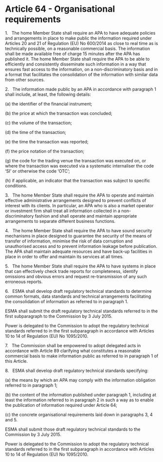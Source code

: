 # Article 64 - Organisational requirements


1.   The home Member State shall require an APA to have adequate policies and arrangements in place to make public the information required under Articles 20 and 21 of Regulation (EU) No 600/2014 as close to real time as is technically possible, on a reasonable commercial basis. The information shall be made available free of charge 15 minutes after the APA has published it. The home Member State shall require the APA to be able to efficiently and consistently disseminate such information in a way that ensures fast access to the information, on a non-discriminatory basis and in a format that facilitates the consolidation of the information with similar data from other sources.

2.   The information made public by an APA in accordance with paragraph 1 shall include, at least, the following details:

(a) the identifier of the financial instrument;

(b) the price at which the transaction was concluded;

(c) the volume of the transaction;

(d) the time of the transaction;

(e) the time the transaction was reported;

(f) the price notation of the transaction;

(g) the code for the trading venue the transaction was executed on, or where the transaction was executed via a systematic internaliser the code ‘SI’ or otherwise the code ‘OTC’;

(h) if applicable, an indicator that the transaction was subject to specific conditions.

3.   The home Member State shall require the APA to operate and maintain effective administrative arrangements designed to prevent conflicts of interest with its clients. In particular, an APA who is also a market operator or investment firm shall treat all information collected in a non-discriminatory fashion and shall operate and maintain appropriate arrangements to separate different business functions.

4.   The home Member State shall require the APA to have sound security mechanisms in place designed to guarantee the security of the means of transfer of information, minimise the risk of data corruption and unauthorised access and to prevent information leakage before publication. The APA shall maintain adequate resources and have back-up facilities in place in order to offer and maintain its services at all times.

5.   The home Member State shall require the APA to have systems in place that can effectively check trade reports for completeness, identify omissions and obvious errors and request re-transmission of any such erroneous reports.

6.   ESMA shall develop draft regulatory technical standards to determine common formats, data standards and technical arrangements facilitating the consolidation of information as referred to in paragraph 1.

ESMA shall submit the draft regulatory technical standards referred to in the first subparagraph to the Commission by 3 July 2015.

Power is delegated to the Commission to adopt the regulatory technical standards referred to in the first subparagraph in accordance with Articles 10 to 14 of Regulation (EU) No 1095/2010.

7.   The Commission shall be empowered to adopt delegated acts in accordance with Article 89 clarifying what constitutes a reasonable commercial basis to make information public as referred to in paragraph 1 of this Article.

8.   ESMA shall develop draft regulatory technical standards specifying:

(a) the means by which an APA may comply with the information obligation referred to in paragraph 1;

(b) the content of the information published under paragraph 1, including at least the information referred to in paragraph 2 in such a way as to enable the publication of information required under Article 64;

(c) the concrete organisational requirements laid down in paragraphs 3, 4 and 5.

ESMA shall submit those draft regulatory technical standards to the Commission by 3 July 2015.

Power is delegated to the Commission to adopt the regulatory technical standards referred to in the first subparagraph in accordance with Articles 10 to 14 of Regulation (EU) No 1095/2010.
